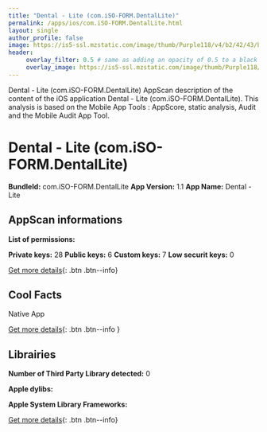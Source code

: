 ```yaml
---
title: "Dental - Lite (com.iSO-FORM.DentalLite)"
permalink: /apps/ios/com.iSO-FORM.DentalLite.html
layout: single
author_profile: false
image: https://is5-ssl.mzstatic.com/image/thumb/Purple118/v4/b2/42/43/b24243dc-599d-53c4-9fed-a75052f8c306/mzl.pjhcqzdc.png/512x512bb.jpg
header: 
     overlay_filter: 0.5 # same as adding an opacity of 0.5 to a black background
     overlay_image: https://is5-ssl.mzstatic.com/image/thumb/Purple118/v4/b2/42/43/b24243dc-599d-53c4-9fed-a75052f8c306/mzl.pjhcqzdc.png/512x512bb.jpg
---
```

Dental - Lite (com.iSO-FORM.DentalLite) AppScan description of the content of the iOS application Dental - Lite (com.iSO-FORM.DentalLite). This analysis is based on the Mobile App Tools : AppScore, static analysis, Audit and the Mobile Audit App Tool.

# Dental - Lite (com.iSO-FORM.DentalLite)

**BundleId:** com.iSO-FORM.DentalLite
**App Version:** 1.1
**App Name:** Dental - Lite


## AppScan informations 

**List of permissions:** 
  
  
**Private keys:** 28
**Public keys:** 6
**Custom keys:** 7
**Low securit keys:** 0
  
[Get more details](/pricing.html){: .btn .btn--info}

## Cool Facts

Native App
  
[Get more details](/pricing.html){: .btn .btn--info }

## Librairies 
**Number of Third Party Library detected:** 0


**Apple dylibs:**


**Apple System Library Frameworks:**


  
[Get more details](/pricing.html){: .btn .btn--info}

